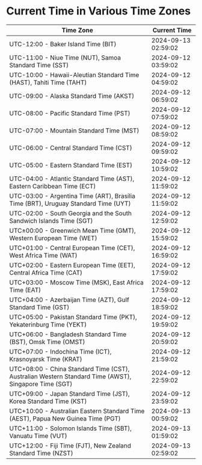 # Current Time in Various Time Zones

| Time Zone | Current Time |
|-----------|--------------|
| UTC-12:00 - Baker Island Time (BIT) | 2024-09-13 02:59:02 |
| UTC-11:00 - Niue Time (NUT), Samoa Standard Time (SST) | 2024-09-12 03:59:02 |
| UTC-10:00 - Hawaii-Aleutian Standard Time (HAST), Tahiti Time (TAHT) | 2024-09-12 04:59:02 |
| UTC-09:00 - Alaska Standard Time (AKST) | 2024-09-12 06:59:02 |
| UTC-08:00 - Pacific Standard Time (PST) | 2024-09-12 07:59:02 |
| UTC-07:00 - Mountain Standard Time (MST) | 2024-09-12 08:59:02 |
| UTC-06:00 - Central Standard Time (CST) | 2024-09-12 09:59:02 |
| UTC-05:00 - Eastern Standard Time (EST) | 2024-09-12 10:59:02 |
| UTC-04:00 - Atlantic Standard Time (AST), Eastern Caribbean Time (ECT) | 2024-09-12 11:59:02 |
| UTC-03:00 - Argentina Time (ART), Brasília Time (BRT), Uruguay Standard Time (UYT) | 2024-09-12 11:59:02 |
| UTC-02:00 - South Georgia and the South Sandwich Islands Time (SGT) | 2024-09-12 12:59:02 |
| UTC±00:00 - Greenwich Mean Time (GMT), Western European Time (WET) | 2024-09-12 15:59:02 |
| UTC+01:00 - Central European Time (CET), West Africa Time (WAT) | 2024-09-12 16:59:02 |
| UTC+02:00 - Eastern European Time (EET), Central Africa Time (CAT) | 2024-09-12 17:59:02 |
| UTC+03:00 - Moscow Time (MSK), East Africa Time (EAT) | 2024-09-12 17:59:02 |
| UTC+04:00 - Azerbaijan Time (AZT), Gulf Standard Time (GST) | 2024-09-12 18:59:02 |
| UTC+05:00 - Pakistan Standard Time (PKT), Yekaterinburg Time (YEKT) | 2024-09-12 19:59:02 |
| UTC+06:00 - Bangladesh Standard Time (BST), Omsk Time (OMST) | 2024-09-12 20:59:02 |
| UTC+07:00 - Indochina Time (ICT), Krasnoyarsk Time (KRAT) | 2024-09-12 21:59:02 |
| UTC+08:00 - China Standard Time (CST), Australian Western Standard Time (AWST), Singapore Time (SGT) | 2024-09-12 22:59:02 |
| UTC+09:00 - Japan Standard Time (JST), Korea Standard Time (KST) | 2024-09-12 23:59:02 |
| UTC+10:00 - Australian Eastern Standard Time (AEST), Papua New Guinea Time (PGT) | 2024-09-13 00:59:02 |
| UTC+11:00 - Solomon Islands Time (SBT), Vanuatu Time (VUT) | 2024-09-13 01:59:02 |
| UTC+12:00 - Fiji Time (FJT), New Zealand Standard Time (NZST) | 2024-09-13 02:59:02 |
